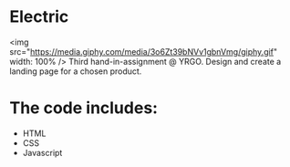 # Electric
<img src="https://media.giphy.com/media/3o6Zt39bNVv1gbnVmg/giphy.gif" width: 100% />
Third hand-in-assignment @ YRGO. Design and create a landing page for a chosen product.

# The code includes:
<ul>
  <li>HTML</li>
  <li>CSS</li>
  <li>Javascript</li>
  </ul>
